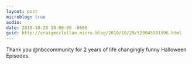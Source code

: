 ```yaml
---
layout: post
microblog: true
audio: 
date: 2010-10-28 18:00:00 -0600
guid: http://craigmcclellan.micro.blog/2010/10/29/t29045501596.html
---
```

Thank you @nbccommunity for 2 years of life changingly funny Halloween Episodes.
